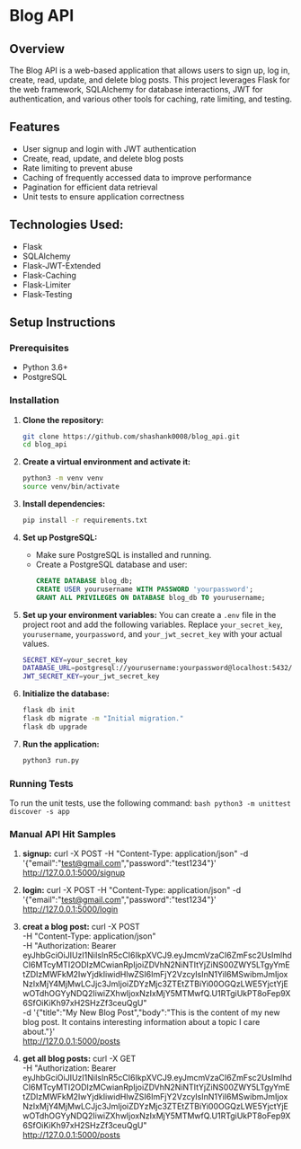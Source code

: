 # Blog API

## Overview
The Blog API is a web-based application that allows users to sign up, log in, create, read, update, and delete blog posts. This project leverages Flask for the web framework, SQLAlchemy for database interactions, JWT for authentication, and various other tools for caching, rate limiting, and testing.

## Features
- User signup and login with JWT authentication
- Create, read, update, and delete blog posts
- Rate limiting to prevent abuse
- Caching of frequently accessed data to improve performance
- Pagination for efficient data retrieval
- Unit tests to ensure application correctness

## Technologies Used:
- Flask
- SQLAlchemy
- Flask-JWT-Extended
- Flask-Caching
- Flask-Limiter
- Flask-Testing

## Setup Instructions

### Prerequisites
- Python 3.6+
- PostgreSQL

### Installation
1. **Clone the repository:**
    ```bash
    git clone https://github.com/shashank0008/blog_api.git
    cd blog_api
    ```

2. **Create a virtual environment and activate it:**
    ```bash
    python3 -m venv venv
    source venv/bin/activate
    ```

3. **Install dependencies:**
    ```sh
    pip install -r requirements.txt
    ```

4. **Set up PostgreSQL:**
    - Make sure PostgreSQL is installed and running.
    - Create a PostgreSQL database and user:
      ```sql
      CREATE DATABASE blog_db;
      CREATE USER yourusername WITH PASSWORD 'yourpassword';
      GRANT ALL PRIVILEGES ON DATABASE blog_db TO yourusername;
      ```

5. **Set up your environment variables:**
    You can create a `.env` file in the project root and add the following variables. Replace `your_secret_key`, `yourusername`, `yourpassword`, and `your_jwt_secret_key` with your actual values.
    ```bash
    SECRET_KEY=your_secret_key
    DATABASE_URL=postgresql://yourusername:yourpassword@localhost:5432/blog_db
    JWT_SECRET_KEY=your_jwt_secret_key
    ```

6. **Initialize the database:**
    ```bash
    flask db init
    flask db migrate -m "Initial migration."
    flask db upgrade
    ```

7. **Run the application:**
    ```bash
    python3 run.py
    ```

### Running Tests
To run the unit tests, use the following command:
    ```bash
    python3 -m unittest discover -s app
    ```

### Manual API Hit Samples
1. **signup:**
curl -X POST -H "Content-Type: application/json" -d '{"email":"test@gmail.com","password":"test1234"}' http://127.0.0.1:5000/signup

2. **login:**
curl -X POST -H "Content-Type: application/json" -d '{"email":"test@gmail.com","password":"test1234"}' http://127.0.0.1:5000/login

3. **creat a blog post:**
curl -X POST \
-H "Content-Type: application/json" \
-H "Authorization: Bearer eyJhbGciOiJIUzI1NiIsInR5cCI6IkpXVCJ9.eyJmcmVzaCI6ZmFsc2UsImlhdCI6MTcyMTI2ODIzMCwianRpIjoiZDVhN2NiNTItYjZiNS00ZWY5LTgyYmEtZDIzMWFkM2IwYjdkIiwidHlwZSI6ImFjY2VzcyIsInN1YiI6MSwibmJmIjoxNzIxMjY4MjMwLCJjc3JmIjoiZDYzMjc3ZTEtZTBiYi00OGQzLWE5YjctYjEwOTdhOGYyNDQ2IiwiZXhwIjoxNzIxMjY5MTMwfQ.U1RTgiUkPT8oFep9X6SfOiKiKh97xH2SHzZf3ceuQgU" \
-d '{"title":"My New Blog Post","body":"This is the content of my new blog post. It contains interesting information about a topic I care about."}' \
http://127.0.0.1:5000/posts

4. **get all blog posts:**
curl -X GET \
-H "Authorization: Bearer eyJhbGciOiJIUzI1NiIsInR5cCI6IkpXVCJ9.eyJmcmVzaCI6ZmFsc2UsImlhdCI6MTcyMTI2ODIzMCwianRpIjoiZDVhN2NiNTItYjZiNS00ZWY5LTgyYmEtZDIzMWFkM2IwYjdkIiwidHlwZSI6ImFjY2VzcyIsInN1YiI6MSwibmJmIjoxNzIxMjY4MjMwLCJjc3JmIjoiZDYzMjc3ZTEtZTBiYi00OGQzLWE5YjctYjEwOTdhOGYyNDQ2IiwiZXhwIjoxNzIxMjY5MTMwfQ.U1RTgiUkPT8oFep9X6SfOiKiKh97xH2SHzZf3ceuQgU" \
http://127.0.0.1:5000/posts